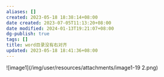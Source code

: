 ```yaml
---
aliases: []
created: 2023-05-18 18:38:14+08:00
date created: 2023-07-05T11:13:20+08:00
date modified: 2024-01-13T19:21:07+08:00
dg-publish: true
tags: []
title: word目录没有右对齐
updated: 2023-05-18 18:41:36+08:00
---
```


![image1](/img/user/resources/attachments/image1-19 2.png)